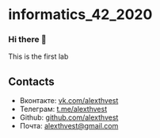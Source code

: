 # informatics_42_2020

### Hi there 👋

This is the first lab

## Contacts

- Вконтакте: [vk.com/alexthvest](https://vk.com/alexthvest)
- Телеграм: [t.me/alexthvest](https://t.me/alexthvest)
- Github: [github.com/alexthvest](https://github.com/alexthvest)
- Почта: [alexthvest@gmail.com](https://www.youtube.com/watch?v=dQw4w9WgXcQ&ab_channel=RickAstleyVEVO)